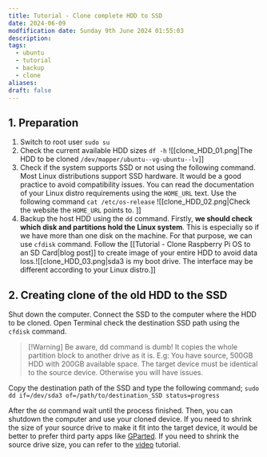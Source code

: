 ```yaml
---
title: Tutorial - Clone complete HDD to SSD
date: 2024-06-09
modfification date: Sunday 9th June 2024 01:55:03
description: 
tags:
  - ubuntu
  - tutorial
  - backup
  - clone
aliases: 
draft: false
---
```

## 1. Preparation
1. Switch to root user `sudo su`
2. Check the current available HDD sizes `df -h` ![[clone_HDD_01.png|The HDD to be cloned `/dev/mapper/ubuntu--vg-ubuntu--lv`]]
3. Check if the system supports SSD or not using the following command. Most Linux distributions support SSD hardware. It would be a good practice to avoid compatibility issues. You can read the documentation of your Linux distro requirements using the `HOME_URL` text. Use the following command
    `cat /etc/os-release` ![[clone_HDD_02.png|Check the website the `HOME_URL` points to. ]]
4. Backup the host HDD using the `dd` command. Firstly, **we should check which disk and partitions hold the Linux system**. This is especially so if we have more than one disk on the machine. For that purpose, we can use `cfdisk` command. Follow the [[Tutorial - Clone Raspberry Pi OS to an SD Card|blog post]] to create image of your entire HDD to avoid data loss.![[clone_HDD_03.png|sda3 is my boot drive. The interface may be different according to your Linux distro.]]
## 2. Creating clone of the old HDD to the SSD
Shut down the computer. Connect the SSD to the computer where the HDD to be cloned. Open Terminal check the destination SSD path using the `cfdisk` command. 

> [!Warning] Be aware, dd command is dumb!
> It copies the whole partition block to another drive as it is. E.g: You have source, 500GB HDD with 200GB available space. The target device must be identical to the source device. Otherwise you will have issues.  

Copy the destination path of the SSD and type the following command;
`sudo dd if=/dev/sda3 of=/path/to/destination_SSD status=progress`

After the `dd` command wait until the process finished. Then, you can shutdown the computer and use your cloned device. If you need to shrink the size of your source drive to make it fit into the target device, it would be better to prefer third party apps like [GParted](https://gparted.org/download.php). If you need to shrink the source drive size, you can refer to the [video](https://www.youtube.com/watch?v=YmFuBiKtes0) tutorial.